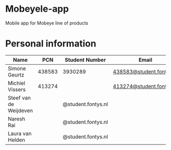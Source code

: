 # Mobeyele-app
Mobile app for Mobeye line of products

# Personal information

| Name | PCN | Student Number | Email |
| --- | --- | --- | --- |
| Simone Geurtz| 438583 |  3930289| 438583@student.fontys.nl |
| Michiel Vissers| 413274 | | 413274@student.fontys.nl | 
| Steef van de Weijdeven | | @student.fontys.nl | 
| Naresh Rai | | @student.fontys.nl| 
| Laura van Helden| | @student.fontys.nl| 
